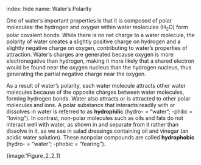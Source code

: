 index: hide
name: Water’s Polarity

One of water’s important properties is that it is composed of polar molecules: the hydrogen and oxygen within water molecules (H<sub>2</sub>O) form polar covalent bonds. While there is no net charge to a water molecule, the polarity of water creates a slightly positive charge on hydrogen and a slightly negative charge on oxygen, contributing to water’s properties of attraction. Water’s charges are generated because oxygen is more electronegative than hydrogen, making it more likely that a shared electron would be found near the oxygen nucleus than the hydrogen nucleus, thus generating the partial negative charge near the oxygen.

As a result of water’s polarity, each water molecule attracts other water molecules because of the opposite charges between water molecules, forming hydrogen bonds. Water also attracts or is attracted to other polar molecules and ions. A polar substance that interacts readily with or dissolves in water is referred to as  **hydrophilic** (hydro- = “water”; -philic = “loving”). In contrast, non-polar molecules such as oils and fats do not interact well with water, as shown in  and separate from it rather than dissolve in it, as we see in salad dressings containing oil and vinegar (an acidic water solution). These nonpolar compounds are called  **hydrophobic** (hydro- = “water”; -phobic = “fearing”).


{image:'Figure_2_2_1}
        
